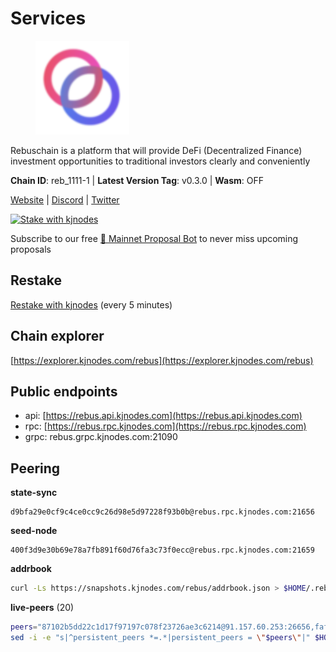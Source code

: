 # Services

<figure><img src="https://raw.githubusercontent.com/kj89/cosmos-images/main/logos/rebus.png" width="150" alt=""><figcaption></figcaption></figure>

Rebuschain is a platform that will provide DeFi (Decentralized Finance)  investment opportunities to traditional investors clearly and conveniently

**Chain ID**: reb_1111-1 | **Latest Version Tag**: v0.3.0 | **Wasm**: OFF

[Website](https://www.rebuschain.com) | [Discord](https://discord.gg/rebuschain) | [Twitter](https://twitter.com/RebusChain)

[![Stake with kjnodes](https://i.ibb.co/cr44Q8j/button-stake-with-kjnodes.png)](https://restake.app/rebus/rebusvaloper1vndzy8y55ylgpmmsc34uy8rm6kqlml6ffs9lrv)

Subscribe to our free [🤖 Mainnet Proposal Bot](https://t.me/kjnodes_proposal_bot) to never miss upcoming proposals

## Restake

[Restake with kjnodes](https://restake.app/rebus/rebusvaloper1vndzy8y55ylgpmmsc34uy8rm6kqlml6ffs9lrv) (every 5 minutes)
## Chain explorer
[https://explorer.kjnodes.com/rebus](https://explorer.kjnodes.com/rebus)

## Public endpoints

* api: [https://rebus.api.kjnodes.com](https://rebus.api.kjnodes.com)
* rpc: [https://rebus.rpc.kjnodes.com](https://rebus.rpc.kjnodes.com)
* grpc: rebus.grpc.kjnodes.com:21090

## Peering

**state-sync**

```text
d9bfa29e0cf9c4ce0cc9c26d98e5d97228f93b0b@rebus.rpc.kjnodes.com:21656
```

**seed-node**

```text
400f3d9e30b69e78a7fb891f60d76fa3c73f0ecc@rebus.rpc.kjnodes.com:21659
```

**addrbook**
```bash
curl -Ls https://snapshots.kjnodes.com/rebus/addrbook.json > $HOME/.rebusd/config/addrbook.json
```

**live-peers** (20)
```bash
peers="87102b5dd22c1d17f97197c078f23726ae3c6214@91.157.60.253:26656,faf349e185255c4aa2786da4f8ac70ea13849db0@169.155.45.128:26656,b212d5740b2e11e54f56b072dc13b6134650cfb5@169.155.168.16:26656,c126eed9cfede7802d78f570fec8175835309a73@141.95.127.146:26656,3cc5fb5f6140ac4e57dfc80940c8a06daa299c89@51.77.195.46:26656,69e27ab9b46350654805df3ea8d9ac2f00af4e4c@38.242.244.85:26656,3e319c765b7b48d518a2e3218efc317234b81681@142.132.159.188:26656,237bfc05da5f8cabee00f148995333f37186d232@164.68.121.101:26656,ce38728ac38ebbb4a72d496d42f8e9030af441d7@162.19.137.25:26656,89ded0a3987d22e46b756fead439e2a4d25f23cb@185.144.99.30:26656,ebc4d27be0c87f537b44250c2e22ad349dc59fb6@158.69.116.134:26656,241c83e7a6ff769d66be0c4848db44cdcac8b4b0@192.99.62.83:26656,b1dcbb37514fbe215be54079e71aa39dac7fd0ae@64.5.123.203:26656,34e3178b6e0f25451fd690c15fc199d5a9bdfb9b@15.204.197.11:26656,f4ad005ee8ec25508c498294e9e83d81b188ea49@185.248.24.16:21656,cd71aa366822800a2aa7051fae69127f78b3f203@188.165.225.226:26656,ae67d4c37632435e0d5f27041f50af20d227bdc2@93.170.72.118:21656,256d9790bf186f5a275790f7fe01e1b8800dcaaf@65.21.88.78:26656,56bb6c5da47624a89e316ddfdd732ef78d96d79c@142.93.36.204:26656,d9bfa29e0cf9c4ce0cc9c26d98e5d97228f93b0b@65.109.88.38:21656"
sed -i -e "s|^persistent_peers *=.*|persistent_peers = \"$peers\"|" $HOME/.rebusd/config/config.toml
```

